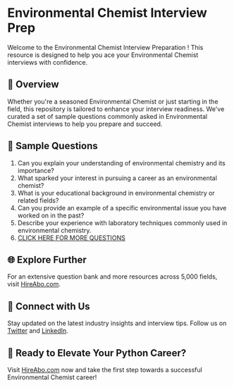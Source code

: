 # Environmental Chemist Interview Prep

Welcome to the Environmental Chemist Interview Preparation ! This resource is designed to help you ace your Environmental Chemist interviews with confidence.

## 🚀 Overview

Whether you're a seasoned Environmental Chemist or just starting in the field, this repository is tailored to enhance your interview readiness. We've curated a set of sample questions commonly asked in Environmental Chemist interviews to help you prepare and succeed.

## 📝 Sample Questions

1. Can you explain your understanding of environmental chemistry and its importance?
2. What sparked your interest in pursuing a career as an environmental chemist?
3. What is your educational background in environmental chemistry or related fields?
4. Can you provide an example of a specific environmental issue you have worked on in the past?
5. Describe your experience with laboratory techniques commonly used in environmental chemistry.
6. [CLICK HERE FOR MORE QUESTIONS](https://hireabo.com/job/5_3_11/Environmental%20Chemist)

## 🌐 Explore Further

For an extensive question bank and more resources across 5,000 fields, visit [HireAbo.com](https://www.hireabo.com).

## 📱 Connect with Us

Stay updated on the latest industry insights and interview tips. Follow us on [Twitter](https://twitter.com/hireabo) and [LinkedIn](https://www.linkedin.com/in/hire-abo-3609972a8/).

## 🚀 Ready to Elevate Your Python Career?

Visit [HireAbo.com](https://www.hireabo.com) now and take the first step towards a successful Environmental Chemist career!